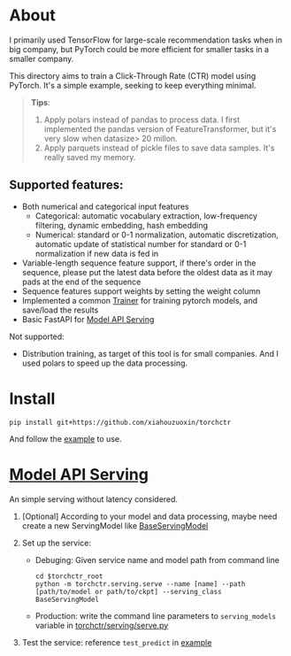 # About

I primarily used TensorFlow for large-scale recommendation tasks when in big company, but PyTorch could be more efficient for smaller tasks in a smaller company.

This directory aims to train a Click-Through Rate (CTR) model using PyTorch. It's a simple example, seeking to keep everything minimal. 

> **Tips**:
> 1. Apply polars instead of pandas to process data. I first implemented the pandas version of FeatureTransformer, but it's very slow when datasize> 20 millon.
> 2. Apply parquets instead of pickle files to save data samples. It's really saved my memory.

## Supported features:

* Both numerical and categorical input features
  * Categorical: automatic vocabulary extraction, low-frequency filtering, dynamic embedding, hash embedding
  * Numerical: standard or 0-1 normalization, automatic discretization, automatic update of statistical number for standard or 0-1 normalization if new data is fed in
* Variable-length sequence feature support, if there's order in the sequence, please put the latest data before the oldest data as it may pads at the end of the sequence
* Sequence features support weights by setting the weight column
* Implemented a common [Trainer](./torchctr/trainer.py) for training pytorch models, and save/load the results
* Basic FastAPI for [Model API Serving](./torchctr/serving/serve.py)

Not supported:

- Distribution training, as target of this tool is for small companies. And I used polars to speed up the data processing.

# Install

```
pip install git+https://github.com/xiahouzuoxin/torchctr
```

And follow the [example](./examples/train_amazon_hf_dataset.ipynb) to use.

# [Model API Serving](./torchctr/serving/serve.py)

An simple serving without latency considered.

1. [Optional] According to your model and data processing, maybe need create a new ServingModel like [BaseServingModel](./torchctr/serving/model_def.py)
2. Set up the service:
    - Debuging: Given service name and model path from command line
      ```
      cd $torchctr_root
      python -m torchctr.serving.serve --name [name] --path [path/to/model or path/to/ckpt] --serving_class BaseServingModel
      ```
    - Production: write the command line parameters to `serving_models` variable in [torchctr/serving/serve.py](torchctr/serving/serve.py)

3. Test the service: reference `test_predict` in [example](./examples/train_amazon_hf_dataset.ipynb)
